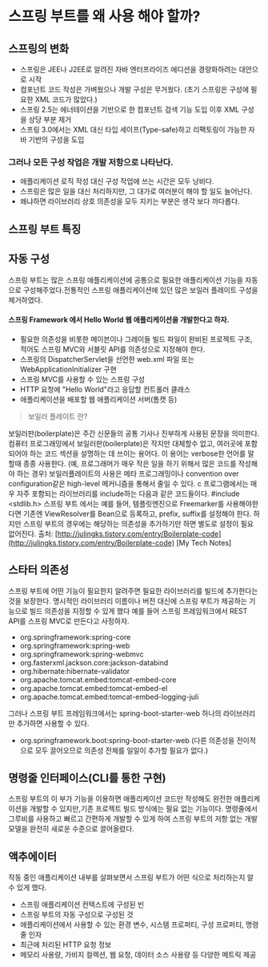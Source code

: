 # 스프링 부트를 왜 사용 해야 할까?

## 스프링의 변화

* 스프링은 JEE나 J2EE로 알려진 자바 엔터프라이즈 에디션을 경량화하려는 대안으로 시작
* 컴포넌트 코드 작성은 가벼웠으나 개발 구성은 무거웠다. (초기 스프링은 구성에 필요한 XML 코드가 많았다.)
* 스프링 2.5는 에너테이션을 기반으로 한 컴포넌트 검색 기능 도입 이후 XML 구성을 상당 부분 제거
* 스프링 3.0에서는 XML 대신 타입 세이프(Type-safe)하고 리팩토링이 가능한 자바 기반의 구성을 도입

### 그러나 모든 구성 작업은 개발 저항으로 나타난다.

* 애플리케이션 로직 작성 대신 구성 작업에 쓰는 시간은 모두 낭비다.
* 스프링은 많은 일을 대신 처리하지만, 그 대가로 여러분이 해야 할 일도 늘어난다.
* 왜냐하면 라이브러리 상호 의존성을 모두 지키는 부분은 생각 보다 까다롭다.

## 스프링 부트 특징

## 자동 구성

스프링 부트는 많은 스프링 애플리케이션에 공통으로 필요한 애플리케이션 기능을 자동으로 구성해주었다.전통적인 스프링 애플리케이션에 있던 많은 보일러 플레이트 구성을 제거하였다.

#### 스프링 Framework 에서 Hello World 웹 애플리케이션을 개발한다고 하자.

* 필요한 의존성을 비롯한 메이븐이나 그레이들 빌드 파일이 완비된 프로젝트 구조, 적어도 스프링 MVC와 서블릿 API를 의존성으로 지정해야 한다.
* 스프링의 DispatcherServlet을 선언한 web.xml 파일 또는 WebApplicationInitializer 구현
* 스프링 MVC를 사용할 수 있는 스프링 구성
* HTTP 요청에 "Hello World"라고 응답할 컨트롤러 클래스
* 애플리케이션을 배포할 웹 애플리케이션 서버(톰캣 등)

> 보일러 플레이트 란?

보일러판(boilerplate)은 주간 신문들의 공통 기사나 진부하게 사용된 문장을 의미한다. 컴퓨터 프로그래밍에서 보일러판(boilerplate)은 작지만 대체할수 없고, 여러곳에 포함되어야 하는 코드 섹션을 설명하는 데 쓰이는 용어다. 이 용어는 verbose한 언어를 말할때 종종 사용한다. (예, 프로그래머가 매우 작은 일을 하기 위해서 많은 코드를 작성해야 하는 경우) 보일러플레이트의 사용은 메타 프로그래밍이나 convention over configuration같은 high-level 메커니즘을 통해서 줄일 수 있다. c 프로그램에서는 매우 자주 포함되는 라이브러리를 include하는 다음과 같은 코드들이다. #include \<stdlib.h> 스프링 부트 에서는 예를 들어, 템플릿엔진으로 Freemarker를 사용해야한다면 기존엔 ViewResolver를 Bean으로 등록하고, prefix, suffix를 설정해야 한다. 하지만 스프링 부트의 경우에는 해당하는 의존성을 추가하기만 하면 별도로 설정이 필요 없어진다. 출처: [http://julingks.tistory.com/entry/Boilerplate-code](http://julingks.tistory.com/entry/Boilerplate-code) \[My Tech Notes]

## 스타터 의존성

스프링 부트에 어떤 기능이 필요한지 알려주면 필요한 라이브러리를 빌드에 추가한다는 것을 보장한다. 명시적인 라이브러리 이름이나 버전 대신에 스프링 부트가 제공하는 기능으로 빌드 의존성을 지정할 수 있게 했다 예를 들어 스프링 프레임워크에서 REST API를 스프링 MVC로 만든다고 사정하자.

* org.springframework:spring-core
* org.springframework:spring-web
* org.springframework:spring-webmvc
* org.fasterxml.jackson.core:jackson-databind
* org.hibernate:hibernate-validator
* org.apache.tomcat.embed:tomcat-embed-core
* org.apache.tomcat.embed:tomcat-embed-el
* org.apache.tomcat.embed:tomcat-embed-logging-juli

그러나 스프링 부트 프레임워크에서는 spring-boot-starter-web 하나의 라이브러리만 추가하면 사용할 수 있다.

* org.springframework.boot:spring-boot-starter-web (다른 의존성을 전이적으로 모두 끌어오므로 의존성 전체를 일일이 추가할 필요가 없다.)

## 명령줄 인터페이스(CLI를 통한 구현)

스프링 부트의 이 부가 기능을 이용하면 애플리케이션 코드만 작성해도 완전한 애플리케이션을 개발할 수 있지만,기존 프로젝트 빌드 방식에는 필요 없는 기능이다. 명령줄에서 그루비를 사용하고 빠르고 간편하게 개발할 수 있게 하여 스프링 부트의 저항 없는 개발 모델을 완전히 새로운 수준으로 끌어올렸다.

## 액추에이터

작동 중인 애플리케이션 내부를 살펴보면서 스프링 부트가 어떤 식으로 처리하는지 알 수 있게 했다.

* 스프링 애플리케이션 컨텍스트에 구성된 빈
* 스프링 부트의 자동 구성으로 구성된 것
* 애플리케이션에서 사용할 수 있는 환경 변수, 시스템 프로퍼티, 구성 프로퍼티, 명령줄 인자
* 최근에 처리된 HTTP 요청 정보
* 메모리 사용량, 가비지 컬렉션, 웹 요청, 데이터 소스 사용량 등 다양한 메트릭 제공
